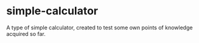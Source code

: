 # simple-calculator
 A type of simple calculator, created to test some own points of knowledge acquired so far.
